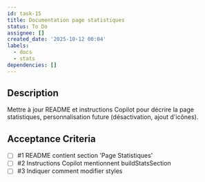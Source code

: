 ```yaml
---
id: task-15
title: Documentation page statistiques
status: To Do
assignee: []
created_date: '2025-10-12 00:04'
labels:
  - docs
  - stats
dependencies: []
---
```


## Description

<!-- SECTION:DESCRIPTION:BEGIN -->
Mettre à jour README et instructions Copilot pour décrire la page statistiques, personnalisation future (désactivation, ajout d'icônes).
<!-- SECTION:DESCRIPTION:END -->

## Acceptance Criteria
<!-- AC:BEGIN -->
- [ ] #1 README contient section 'Page Statistiques'
- [ ] #2 Instructions Copilot mentionnent buildStatsSection
- [ ] #3 Indiquer comment modifier styles
<!-- AC:END -->

